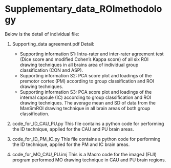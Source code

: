 # Supplementary_data_ROImethodology

Below is the detail of individual file:

1. Supporting_data agreement.pdf
   Detail:
   - Supporting information S1: Intra-rater and inter-rater agreement test (Dice score and modified Cohen’s Kappa score) of all six ROI drawing techniques in all brains area of individual group classification (CON and ASP).
   - Supporting information S2: PCA score plot and loadings of the premotor cortex (PM) according to group classification and ROI drawing techniques.
   - Supporting information S3: PCA score plot and loadings of the internal capsule (IC) according to group classification and ROI drawing techniques.
     The average mean and SD of data from the ManSmROI drawing technique in all brain areas of both group classification.

2. code_for_ID_CAU_PU.py This file contains a python code for performing the ID technique, applied for the CAU and PU brain areas.
3. code_for_ID_PM_IC.py This file contains a python code for performing the ID technique, applied for the PM and IC brain areas.
4. code_for_MO_CAU_PU.imj This is a Macro code for the imageJ (FIJI) program performed MO drawing technique in CAU and PU brain regions.
